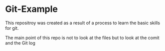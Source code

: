 # Git-Example

This repositroy was created as a result of a process to learn the basic skills for git.

The main point of this repo is not to look at the files but to look at the comit and the Git log 
